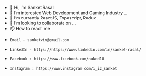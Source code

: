 - 👋 Hi, I’m Sanket Rasal
- 👀 I’m interested Web Development and Gaming Industry ...
- 🌱 I’m currently ReactJS, Typescript, Redux ...
- 💞️ I’m looking to collaborate on ...
- 📫 How to reach me 
-     Email - sanketwin@gmail.com
-     LinkedIn - https://https://www.linkedin.com/in/sanket-rasal/
-     Facebook : https://www.facebook.com/nuked18 
-     Instagram : https://www.instagram.com/i_iz_sanket

